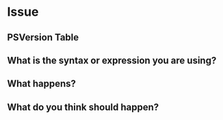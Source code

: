 # Issue

## PSVersion Table

<!-- copy the contents of $PSVersionTable -->

## What is the syntax or expression you are using?

<!-- copy command you are trying to run -->

## What happens?

<!-- copy the results especially any error messages -->

## What do you think should happen?

<!-- What are your expectations or assumptions -->